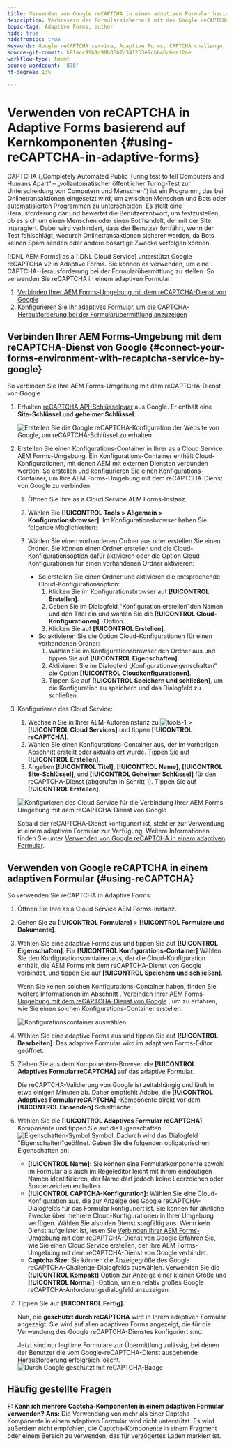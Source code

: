 ```yaml
---
title: Verwenden von Google reCAPTCHA in einem adaptiven Formular basierend auf Kernkomponenten
description: Verbessern der Formularsicherheit mit dem Google reCAPTCHA-Dienst. Schrittweise Anleitung innen!
topic-tags: Adaptive Forms, author
hide: true
hidefromtoc: true
Keywords: Google reCAPTCHA service, Adaptive Forms, CAPTCHA challenge, Bot prevention, Core Components, Form submission security, Form spam prevention
source-git-commit: b81acc99b1d90b05b7c341253e7cbb46c6ea12ae
workflow-type: tm+mt
source-wordcount: '878'
ht-degree: 13%

---
```


# Verwenden von reCAPTCHA in Adaptive Forms basierend auf Kernkomponenten {#using-reCAPTCHA-in-adaptive-forms}

CAPTCHA („Completely Automated Public Turing test to tell Computers and Humans Apart“ – „vollautomatischer öffentlicher Turing-Test zur Unterscheidung von Computern und Menschen“) ist ein Programm, das bei Onlinetransaktionen eingesetzt wird, um zwischen Menschen und Bots oder automatisierten Programmen zu unterscheiden. Es stellt eine Herausforderung dar und bewertet die Benutzerantwort, um festzustellen, ob es sich um einen Menschen oder einen Bot handelt, der mit der Site interagiert. Dabei wird verhindert, dass der Benutzer fortfährt, wenn der Test fehlschlägt, wodurch Onlinetransaktionen sicherer werden, da Bots keinen Spam senden oder andere bösartige Zwecke verfolgen können.

[!DNL AEM Forms] as a [!DNL Cloud Service] unterstützt Google reCAPTCHA v2 in Adaptive Forms. Sie können es verwenden, um eine CAPTCHA-Herausforderung bei der Formularübermittlung zu stellen. So verwenden Sie reCAPTCHA in einem adaptiven Formular:

1. [Verbinden Ihrer AEM Forms-Umgebung mit dem reCAPTCHA-Dienst von Google](#connect-your-forms-environment-with-recaptcha-service-by-google)
1. [Konfigurieren Sie Ihr adaptives Formular, um die CAPTCHA-Herausforderung bei der Formularübermittlung anzuzeigen](#using-reCAPTCHA)

## Verbinden Ihrer AEM Forms-Umgebung mit dem reCAPTCHA-Dienst von Google {#connect-your-forms-environment-with-recaptcha-service-by-google}

So verbinden Sie Ihre AEM Forms-Umgebung mit dem reCAPTCHA-Dienst von Google

1. Erhalten [reCAPTCHA API-Schlüsselpaar](https://www.google.com/recaptcha/admin) aus Google. Er enthält eine **Site-Schlüssel** und **geheimer Schlüssel**.

   ![Erstellen Sie die Google reCAPTCHA-Konfiguration der Website von Google, um reCAPTCHA-Schlüssel zu erhalten.](/help/forms/assets/google-captcha.gif)
1. Erstellen Sie einen Konfigurations-Container in Ihrer as a Cloud Service AEM Forms-Umgebung. Ein Konfigurations-Container enthält Cloud-Konfigurationen, mit denen AEM mit externen Diensten verbunden werden. So erstellen und konfigurieren Sie einen Konfigurations-Container, um Ihre AEM Forms-Umgebung mit dem reCAPTCHA-Dienst von Google zu verbinden:
   1. Öffnen Sie Ihre as a Cloud Service AEM Forms-Instanz.
   1. Wählen Sie **[!UICONTROL Tools > Allgemein > Konfigurationsbrowser]**. Im Konfigurationsbrowser haben Sie folgende Möglichkeiten:
   1. Wählen Sie einen vorhandenen Ordner aus oder erstellen Sie einen Ordner. Sie können einen Ordner erstellen und die Cloud-Konfigurationsoption dafür aktivieren oder die Option Cloud-Konfigurationen für einen vorhandenen Ordner aktivieren:

      * So erstellen Sie einen Ordner und aktivieren die entsprechende Cloud-Konfigurationsoption:
         1. Klicken Sie im Konfigurationsbrowser auf **[!UICONTROL Erstellen]**.
         1. Geben Sie im Dialogfeld &quot;Konfiguration erstellen&quot;den Namen und den Titel ein und wählen Sie die **[!UICONTROL Cloud-Konfigurationen]** -Option.
         1. Klicken Sie auf **[!UICONTROL Erstellen]**.
      * So aktivieren Sie die Option Cloud-Konfigurationen für einen vorhandenen Ordner:
         1. Wählen Sie im Konfigurationsbrowser den Ordner  aus und tippen Sie auf **[!UICONTROL Eigenschaften]**.
         1. Aktivieren Sie im Dialogfeld „Konfigurationseigenschaften“ die Option **[!UICONTROL Cloudkonfigurationen]**.
         1. Tippen Sie auf **[!UICONTROL Speichern und schließen]**, um die Konfiguration zu speichern und das Dialogfeld zu schließen.

1. Konfigurieren des Cloud Service:
   1. Wechseln Sie in Ihrer AEM-Autoreninstanz zu ![tools-1](assets/tools-1.png) > **[!UICONTROL Cloud Services]** und tippen **[!UICONTROL reCAPTCHA]**.
   1. Wählen Sie einen Konfigurations-Container aus, der im vorherigen Abschnitt erstellt oder aktualisiert wurde. Tippen Sie auf **[!UICONTROL Erstellen]**.
   1. Angeben **[!UICONTROL Titel]**, **[!UICONTROL Name]**, **[!UICONTROL Site-Schlüssel]**, und **[!UICONTROL Geheimer Schlüssel]** für den reCAPTCHA-Dienst (abgerufen in Schritt 1). Tippen Sie auf **[!UICONTROL Erstellen]**.


   ![Konfigurieren des Cloud Service für die Verbindung Ihrer AEM Forms-Umgebung mit dem reCAPTCHA-Dienst von Google](/help/forms/assets/captcha-configuration.gif)



   Sobald der reCAPTCHA-Dienst konfiguriert ist, steht er zur Verwendung in einem adaptiven Formular zur Verfügung. Weitere Informationen finden Sie unter [Verwenden von Google reCAPTCHA in einem adaptiven Formular](#using-reCAPTCHA).


## Verwenden von Google reCAPTCHA in einem adaptiven Formular {#using-reCAPTCHA}

So verwenden Sie reCAPTCHA in Adaptive Forms:

1. Öffnen Sie Ihre as a Cloud Service AEM Forms-Instanz.
1. Gehen Sie zu **[!UICONTROL Formulare]** > **[!UICONTROL Formulare und Dokumente]**.
1. Wählen Sie eine adaptive Forms aus und tippen Sie auf **[!UICONTROL Eigenschaften]**. Für **[!UICONTROL Konfigurations-Container]** Wählen Sie den Konfigurationscontainer aus, der die Cloud-Konfiguration enthält, die AEM Forms mit dem reCAPTCHA-Dienst von Google verbindet, und tippen Sie auf **[!UICONTROL Speichern und schließen]**.

   Wenn Sie keinen solchen Konfigurations-Container haben, finden Sie weitere Informationen im Abschnitt . [Verbinden Ihrer AEM Forms-Umgebung mit dem reCAPTCHA-Dienst von Google](#connect-your-forms-environment-with-recaptcha-service-by-google) , um zu erfahren, wie Sie einen solchen Konfigurations-Container erstellen.

   ![Konfigurationscontainer auswählen](/help/forms/assets/captcha-properties.png)

1. Wählen Sie eine adaptive Forms aus und tippen Sie auf **[!UICONTROL Bearbeiten]**. Das adaptive Formular wird im adaptiven Forms-Editor geöffnet.
1. Ziehen Sie aus dem Komponenten-Browser die **[!UICONTROL Adaptives Formular reCAPTCHA]** auf das adaptive Formular.

   Die reCAPTCHA-Validierung von Google ist zeitabhängig und läuft in etwa einigen Minuten ab. Daher empfiehlt Adobe, die **[!UICONTROL Adaptives Formular reCAPTCHA]** -Komponente direkt vor dem **[!UICONTROL Einsenden]** Schaltfläche.

1. Wählen Sie die **[!UICONTROL Adaptives Formular reCAPTCHA]** Komponente und tippen Sie auf die Eigenschaften ![Eigenschaften-Symbol](assets/configure-icon.svg) Symbol. Dadurch wird das Dialogfeld &quot;Eigenschaften&quot;geöffnet. Geben Sie die folgenden obligatorischen Eigenschaften an:
   * **[!UICONTROL Name]:** Sie können eine Formularkomponente sowohl im Formular als auch im Regeleditor leicht mit ihrem eindeutigen Namen identifizieren, der Name darf jedoch keine Leerzeichen oder Sonderzeichen enthalten.
   * **[!UICONTROL CAPTCHA-Konfiguration]:** Wählen Sie eine Cloud-Konfiguration aus, die zur Anzeige des Google reCAPTCHA-Dialogfelds für das Formular konfiguriert ist. Sie können für ähnliche Zwecke über mehrere Cloud-Konfigurationen in Ihrer Umgebung verfügen. Wählen Sie also den Dienst sorgfältig aus. Wenn kein Dienst aufgelistet ist, lesen Sie [Verbinden Ihrer AEM Forms-Umgebung mit dem reCAPTCHA-Dienst von Google](#connect-your-forms-environment-with-recaptcha-service-by-google) Erfahren Sie, wie Sie einen Cloud Service erstellen, der Ihre AEM Forms-Umgebung mit dem reCAPTCHA-Dienst von Google verbindet.
   * **Captcha Size:** Sie können die Anzeigegröße des Google reCAPTCHA-Challenge-Dialogfelds auswählen. Verwenden Sie die **[!UICONTROL Kompakt]** Option zur Anzeige einer kleinen Größe und **[!UICONTROL Normal]** -Option, um ein relativ großes Google reCAPTCHA-Anforderungsdialogfeld anzuzeigen.

1. Tippen Sie auf **[!UICONTROL Fertig]**.

   Nun, die **geschützt durch reCAPTCHA** wird in Ihrem adaptiven Formular angezeigt. Sie wird auf allen adaptiven Forms angezeigt, die für die Verwendung des Google reCAPTCHA-Dienstes konfiguriert sind.

   Jetzt sind nur legitime Formulare zur Übermittlung zulässig, bei denen der Benutzer die vom Google-reCAPTCHA-Dienst ausgehende Herausforderung erfolgreich löscht.
   ![Durch Google geschützt mit reCAPTCHA-Badge](/help/forms/assets/google-recaptcha-v2.png)

<!--
### Show or hide CAPTCHA component based on rules {#show-hide-captcha}

You can select to show or hide the CAPTCHA component based on rules that you apply on a component in an Adaptive Form. Tap the component, select ![edit rules](assets/edit-rules-icon.svg), and tap **[!UICONTROL Create]** to create a rule. For more information on creating rules, see [Rule Editor](rule-editor.md).

For example, the CAPTCHA component must display in an Adaptive Form only if the Currency Value field in the form has a value of more than 25000.

Tap the **[!UICONTROL Currency Value]** field in the form and create the following rules:

![Show or hide rules](assets/rules-show-hide-captcha.png)

   >[!NOTE]
   >
   > When you select a reCAPTCHA v2 configuration and the size is set to [!UICONTROL Invisible], the show/hide option remains disabled.

   -->

## Häufig gestellte Fragen

**F: Kann ich mehrere Captcha-Komponenten in einem adaptiven Formular verwenden?**
**Ans:** Die Verwendung von mehr als einer Captcha-Komponente in einem adaptiven Formular wird nicht unterstützt. Es wird außerdem nicht empfohlen, die Captcha-Komponente in einem Fragment oder einem Bereich zu verwenden, das für verzögertes Laden markiert ist.


